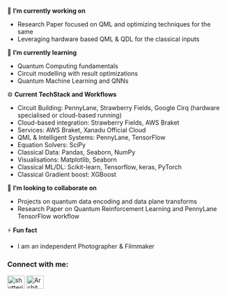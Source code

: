 🔭 **I’m currently working on**
 - Research Paper focused on QML and optimizing techniques for the same
 - Leveraging hardware based QML & QDL for the classical inputs

🌱 **I’m currently learning**
- Quantum Computing fundamentals
- Circuit modelling with result optimizations
- Quantum Machine Learning and QNNs

⚙️ **Current TechStack and Workflows**
- Circuit Building: PennyLane, Strawberry Fields, Google Cirq (hardware specialised or cloud-based running)
- Cloud-based integration: Strawberry Fields, AWS Braket
- Services: AWS Braket, Xanadu Official Cloud
- QML & Intelligent Systems: PennyLane, TensorFlow
- Equation Solvers: SciPy
- Classical Data: Pandas, Seaborn, NumPy
- Visualisations: Matplotlib, Seaborn
- Classical ML/DL: Scikit-learn, Tensorflow, keras, PyTorch
- Classical Gradient boost: XGBoost

👯 **I’m looking to collaborate on**
- Projects on quantum data encoding and data plane transforms
- Research Paper on Quantum Reinforcement Learning and PennyLane TensorFlow workflow

⚡ **Fun fact**
- I am an independent Photographer & Filmmaker

<h3 align="left">Connect with me:</h3>
<p align="left">
<a href="https://instagram.com/shutteristic.in" target="blank"><img align="center" src="https://raw.githubusercontent.com/rahuldkjain/github-profile-readme-generator/master/src/images/icons/Social/instagram.svg" alt="shutteristic.in" height="30" width="40" /></a>
<a href="[https://instagram.com/shutteristic.in](https://www.linkedin.com/in/archit-nirula-b756572a1?utm_source=share&utm_campaign=share_via&utm_content=profile&utm_medium=android_app)" target="blank"><img align="center" src="linkedin.com" alt="Archit Nirula" height="30" width="40" /></a>
</p>



